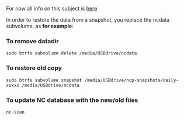 For now all info on this subject is [here](https://ownyourbits.com/category/btrfs/)

In order to restore the data from a snapshot, you replace the ncdata subvolume, as **for example**:

### To remove datadir
`sudo btrfs subvolume delete /media/USBdrive/ncdata` 

### To restore old copy
`sudo btrfs subvolume snapshot /media/USBdrive/ncp-snapshots/daily-xxxxx /media/USBdrive/ncdata`

### To update NC database with the new/old files                    
`nc-scan`                                       
